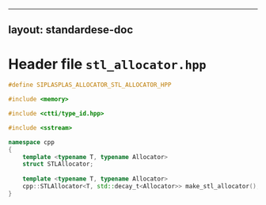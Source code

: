 
---
layout: standardese-doc
---

# Header file `stl_allocator.hpp`

``` cpp
#define SIPLASPLAS_ALLOCATOR_STL_ALLOCATOR_HPP 

#include <memory>

#include <ctti/type_id.hpp>

#include <sstream>

namespace cpp
{
    template <typename T, typename Allocator>
    struct STLAllocator;
    
    template <typename T, typename Allocator>
    cpp::STLAllocator<T, std::decay_t<Allocator>> make_stl_allocator();
}
```
